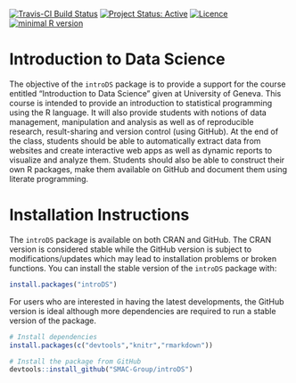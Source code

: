 
<!-- README.md is generated from README.Rmd. Please edit that file -->

[![Travis-CI Build
Status](https://travis-ci.org/SMAC-Group/introDS.svg?branch=master)](https://travis-ci.org/SMAC-Group/introDS)
[![Project Status:
Active](http://www.repostatus.org/badges/latest/active.svg)](http://www.repostatus.org/#active)
[![Licence](https://img.shields.io/badge/licence-AGPL--3.0-blue.svg)](https://opensource.org/licenses/AGPL-3.0)
[![minimal R
version](https://img.shields.io/badge/R%3E%3D-3.5.0-6666ff.svg)](https://cran.r-project.org/)

# Introduction to Data Science

The objective of the `introDS` package is to provide a support for the
course entitled “Introduction to Data Science” given at University of
Geneva. This course is intended to provide an introduction to
statistical programming using the R language. It will also provide
students with notions of data management, manipulation and analysis as
well as of reproducible research, result-sharing and version control
(using GitHub). At the end of the class, students should be able to
automatically extract data from websites and create interactive web apps
as well as dynamic reports to visualize and analyze them. Students
should also be able to construct their own R packages, make them
available on GitHub and document them using literate programming.

# Installation Instructions

The `introDS` package is available on both CRAN and GitHub. The CRAN
version is considered stable while the GitHub version is subject to
modifications/updates which may lead to installation problems or broken
functions. You can install the stable version of the `introDS` package
with:

``` r
install.packages("introDS")
```

For users who are interested in having the latest developments, the
GitHub version is ideal although more dependencies are required to run a
stable version of the package.

``` r
# Install dependencies
install.packages(c("devtools","knitr","rmarkdown"))

# Install the package from GitHub
devtools::install_github("SMAC-Group/introDS")
```
